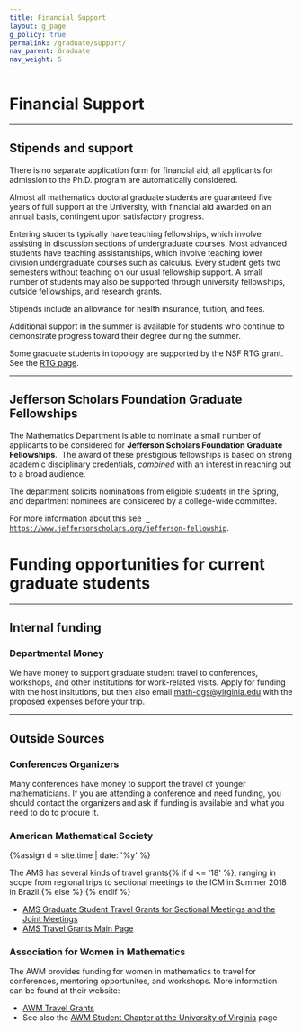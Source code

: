 ```yaml
---
title: Financial Support
layout: g_page
g_policy: true
permalink: /graduate/support/
nav_parent: Graduate
nav_weight: 5
---
```


<h1 class="mb-3">Financial Support</h1>

---

## Stipends and support

<p>There is no separate application form for financial aid; all applicants for admission to the Ph.D. program are automatically considered.</p>

<p>Almost all mathematics doctoral graduate students are guaranteed five years of full support at the University, with financial aid awarded on an annual basis, contingent upon satisfactory progress.</p>

<p>Entering students typically have teaching fellowships, which involve assisting in discussion sections of undergraduate courses. Most advanced students have teaching assistantships, which involve teaching lower division undergraduate courses such as calculus. Every student gets two semesters without teaching on our usual fellowship support. A small number of students may also be supported through university fellowships, outside fellowships, and research grants.</p>

<p>Stipends include an allowance for health insurance, tuition, and fees.</p>

<p>Additional support in the summer is available for students who continue to demonstrate progress toward their degree during the summer.</p>

Some graduate students in topology are supported by the NSF RTG grant. See the [RTG page](https://math.virginia.edu/geomtop/).

---

## Jefferson Scholars Foundation Graduate Fellowships

<p>The Mathematics Department is able to nominate a small number of applicants to be considered for <strong>Jefferson Scholars Foundation Graduate Fellowships</strong>.&nbsp; The award of these prestigious fellowships is based on strong academic disciplinary credentials, <em>combined</em> with an interest in reaching out to a broad audience.</p>

<p>The department solicits nominations from eligible students in the Spring, and department nominees are considered by a college-wide committee.</p>

<p>For more information about this see&nbsp; <a href=" https://www.jeffersonscholars.org/jefferson-fellowship"><code class="highlighter-rouge"> https://www.jeffersonscholars.org/jefferson-fellowship</code></a>.</p>


<h1 class="mb-3">Funding opportunities for current graduate students</h1>

---

<h2 class="mb-3">Internal funding</h2>


### Departmental Money

We have money to support graduate student travel to conferences, workshops,
and other institutions for work-related visits. Apply for funding with the host
insitutions, but then also email <a
href="mailto:math-dgs@virginia.edu">math-dgs@virginia.edu</a> with the proposed
expenses before your trip.

---

<h2 class="mb-3">Outside Sources</h2>

### Conferences Organizers

Many conferences have money to support the travel of younger mathematicians. If you are attending a conference and need funding, you should contact the organizers and ask if funding is available and what you need to do to procure it.



### American Mathematical Society

{%assign d = site.time | date: '%y' %}

The AMS has several kinds of travel grants{% if d <= '18' %}, ranging in scope from regional trips to sectional meetings to the ICM in Summer 2018 in Brazil.{% else %}:{% endif %}
- <a href="http://www.ams.org/programs/travel-grants/grad-students/emp-student-JMM">AMS Graduate Student Travel Grants for Sectional Meetings and the Joint Meetings</a>
- <a href="http://www.ams.org/programs/travel-grants/travel-grants">AMS Travel Grants Main Page</a>


### Association for Women in Mathematics

The AWM provides funding for women in mathematics to travel for conferences, mentoring opportunites, and workshops. More information can be found at their website:
- <a href="https://awm-math.org/awards/awm-grants/travel-grants/">AWM Travel Grants</a>
- See also the [AWM Student Chapter at the University of Virginia](http://people.virginia.edu/~er2eq/uva-awm/) page
